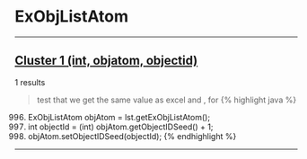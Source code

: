 # ExObjListAtom

***

## [Cluster 1 (int, objatom, objectid)](./1)
1 results
> test that we get the same value as excel and , for 
{% highlight java %}
996. ExObjListAtom objAtom = lst.getExObjListAtom();
998. int objectId = (int) objAtom.getObjectIDSeed() + 1;
999. objAtom.setObjectIDSeed(objectId);
{% endhighlight %}

***

